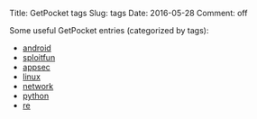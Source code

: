 Title: GetPocket tags
Slug: tags
Date: 2016-05-28
Comment: off

Some useful GetPocket entries (categorized by tags):

* [android](/pages/tags-android) 
* [sploitfun](/pages/tags-sploitfun) 
* [appsec](/pages/tags-appsec) 
* [linux](/pages/tags-linux) 
* [network](/pages/tags-network) 
* [python](/pages/tags-python) 
* [re](/pages/tags-re) 
